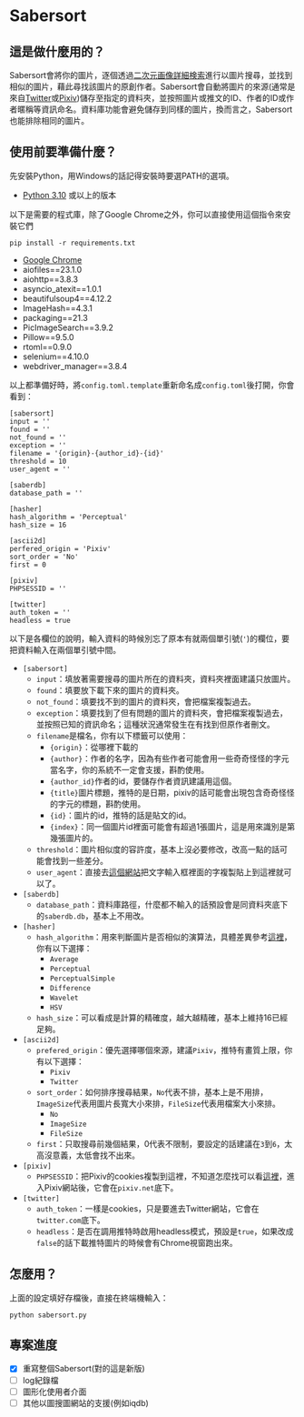 # Sabersort

## 這是做什麼用的？

Sabersort會將你的圖片，逐個透過[二次元画像詳細検索](https://ascii2d.net/)進行以圖片搜尋，並找到相似的圖片，藉此尋找該圖片的原創作者。Sabersort會自動將圖片的來源(通常是來自[Twitter](https://twitter.com)或[Pixiv](https://pixiv.net))儲存至指定的資料夾，並按照圖片或推文的ID、作者的ID或作者暱稱等資訊命名。資料庫功能會避免儲存到同樣的圖片，換而言之，Sabersort也能排除相同的圖片。

## 使用前要準備什麼？

先安裝Python，用Windows的話記得安裝時要選PATH的選項。

- [Python 3.10](https://www.python.org/downloads/release/python-3108/) 或以上的版本

以下是需要的程式庫，除了Google Chrome之外，你可以直接使用這個指令來安裝它們

    pip install -r requirements.txt

- [Google Chrome](https://www.google.com/chrome/)
- aiofiles==23.1.0
- aiohttp==3.8.3
- asyncio_atexit==1.0.1
- beautifulsoup4==4.12.2
- ImageHash==4.3.1
- packaging==21.3
- PicImageSearch==3.9.2
- Pillow==9.5.0
- rtoml==0.9.0
- selenium==4.10.0
- webdriver_manager==3.8.4

以上都準備好時，將``config.toml.template``重新命名成``config.toml``後打開，你會看到：

    [sabersort]
    input = ''
    found = ''
    not_found = ''
    exception = ''
    filename = '{origin}-{author_id}-{id}'
    threshold = 10
    user_agent = ''

    [saberdb]
    database_path = ''

    [hasher]
    hash_algorithm = 'Perceptual'
    hash_size = 16

    [ascii2d]
    perfered_origin = 'Pixiv'
    sort_order = 'No'
    first = 0

    [pixiv]
    PHPSESSID = ''

    [twitter]
    auth_token = ''
    headless = true

以下是各欄位的說明，輸入資料的時候別忘了原本有就兩個單引號(`'`)的欄位，要把資料輸入在兩個單引號中間。

+ ``[sabersort]``
    + ``input``：填放著需要搜尋的圖片所在的資料夾，資料夾裡面建議只放圖片。
    + ``found``：填要放下載下來的圖片的資料夾。
    + ``not_found``：填要找不到的圖片的資料夾，會把檔案複製過去。
    + ``exception``：填要找到了但有問題的圖片的資料夾，會把檔案複製過去，並按照已知的資訊命名；這種狀況通常發生在有找到但原作者刪文。
    + ``filename``是檔名，你有以下標籤可以使用：
        + ``{origin}``：從哪裡下載的
        + ``{author}``：作者的名字，因為有些作者可能會用一些奇奇怪怪的字元當名字，你的系統不一定會支援，斟酌使用。
        + ``{author_id}``作者的id，要儲存作者資訊建議用這個。
        + ``{title}``圖片標題，推特的是日期，pixiv的話可能會出現包含奇奇怪怪的字元的標題，斟酌使用。
        + ``{id}``：圖片的id，推特的話是貼文的id。
        + ``{index}``：同一個圖片id裡面可能會有超過1張圖片，這是用來識別是第幾張圖片的。
    + ``threshold``：圖片相似度的容許度，基本上沒必要修改，改高一點的話可能會找到一些差分。
    + ``user_agent``：直接去[這個網站](https://www.whatsmyua.info/)把文字輸入框裡面的字複製貼上到這裡就可以了。
+ ``[saberdb]``
    + ``database_path``：資料庫路徑，什麼都不輸入的話預設會是同資料夾底下的``saberdb.db``，基本上不用改。
+ ``[hasher]``
    + ``hash_algorithm``：用來判斷圖片是否相似的演算法，具體差異參考[這裡](https://github.com/JohannesBuchner/imagehash)，你有以下選擇：
        + ``Average``
        + ``Perceptual``
        + ``PerceptualSimple``
        + ``Difference``
        + ``Wavelet``
        + ``HSV``
    + ``hash_size``：可以看成是計算的精確度，越大越精確，基本上維持16已經足夠。
+ ``[ascii2d]``
    + ``prefered_origin``：優先選擇哪個來源，建議``Pixiv``，推特有畫質上限，你有以下選擇：
        + ``Pixiv``
        + ``Twitter``
    + ``sort_order``：如何排序搜尋結果，``No``代表不排，基本上是不用排，``ImageSize``代表用圖片長寬大小來排，``FileSize``代表用檔案大小來排。
        + ``No``
        + ``ImageSize``
        + ``FileSize``
    + ``first``：只取搜尋前幾個結果，0代表不限制，要設定的話建議在``3``到``6``，太高沒意義，太低會找不出來。
+ ``[pixiv]``
    + ``PHPSESSID``：把Pixiv的cookies複製到這裡，不知道怎麼找可以看[這裡](https://developer.chrome.com/docs/devtools/application/cookies/)，進入Pixiv網站後，它會在``pixiv.net``底下。
+ ``[twitter]``
    + ``auth_token``：一樣是cookies，只是要進去Twitter網站，它會在``twitter.com``底下。
    + ``headless``：是否在調用推特時啟用headless模式，預設是``true``，如果改成``false``的話下載推特圖片的時候會有Chrome視窗跑出來。

## 怎麼用？

上面的設定填好存檔後，直接在終端機輸入：

    python sabersort.py

## 專案進度

- [x] 重寫整個Sabersort(對的這是新版)
- [ ] log紀錄檔
- [ ] 圖形化使用者介面
- [ ] 其他以圖搜圖網站的支援(例如iqdb)